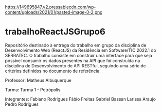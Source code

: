 https://149695847.v2.pressablecdn.com/wp-content/uploads/2021/01/pasted-image-0-2.png

# trabalhoReactJSGrupo6
Repositório destinado à entrega do trabalho em grupo da disciplina de Desenvolvimento Web (ReactJS) da Residência em Software/TIC 2022.1 do SERRATEC. O trabalho consiste em construir uma interface para que seja possível consumir os dados presentes na API que foi construída na disciplina de Desenvolvimento de API RESTful, seguindo uma série de critérios definidos no documento de referência.

Professor:
Matheus Albuquerque

Turma:
Turma 1 - Petrópolis

Integrantes:
Fabiano Rodrigues
Fábio Freitas
Gabriel Bassan
Larissa Araujo
Pedro Rodrigues
